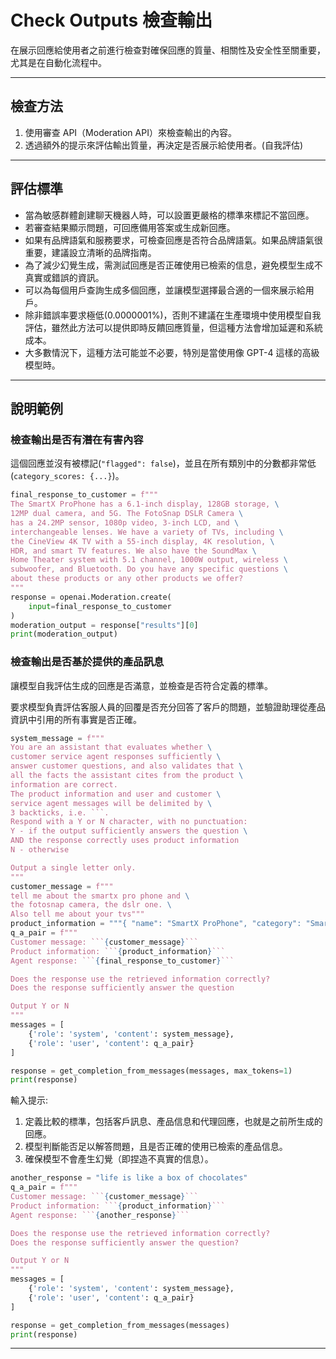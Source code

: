 # Check Outputs 檢查輸出
在展示回應給使用者之前進行檢查對確保回應的質量、相關性及安全性至關重要，尤其是在自動化流程中。

---

## 檢查方法
1. 使用審查 API（Moderation API）來檢查輸出的內容。
2. 透過額外的提示來評估輸出質量，再決定是否展示給使用者。(自我評估)

---

## 評估標準
* 當為敏感群體創建聊天機器人時，可以設置更嚴格的標準來標記不當回應。
* 若審查結果顯示問題，可回應備用答案或生成新回應。
* 如果有品牌語氣和服務要求，可檢查回應是否符合品牌語氣。如果品牌語氣很重要，建議設立清晰的品牌指南。
* 為了減少幻覺生成，需測試回應是否正確使用已檢索的信息，避免模型生成不真實或錯誤的資訊。
* 可以為每個用戶查詢生成多個回應，並讓模型選擇最合適的一個來展示給用戶。
* 除非錯誤率要求極低(0.0000001%)，否則不建議在生產環境中使用模型自我評估，雖然此方法可以提供即時反饋回應質量，但這種方法會增加延遲和系統成本。
* 大多數情況下，這種方法可能並不必要，特別是當使用像 GPT-4 這樣的高級模型時。

---

## 說明範例

### 檢查輸出是否有潛在有害內容
這個回應並沒有被標記(`"flagged": false`)，並且在所有類別中的分數都非常低(`category_scores: {...}`)。
```python
final_response_to_customer = f"""
The SmartX ProPhone has a 6.1-inch display, 128GB storage, \
12MP dual camera, and 5G. The FotoSnap DSLR Camera \
has a 24.2MP sensor, 1080p video, 3-inch LCD, and \
interchangeable lenses. We have a variety of TVs, including \
the CineView 4K TV with a 55-inch display, 4K resolution, \
HDR, and smart TV features. We also have the SoundMax \
Home Theater system with 5.1 channel, 1000W output, wireless \
subwoofer, and Bluetooth. Do you have any specific questions \
about these products or any other products we offer?
"""
response = openai.Moderation.create(
    input=final_response_to_customer
)
moderation_output = response["results"][0]
print(moderation_output)
```

### 檢查輸出是否基於提供的產品訊息
讓模型自我評估生成的回應是否滿意，並檢查是否符合定義的標準。

要求模型負責評估客服人員的回覆是否充分回答了客戶的問題，並驗證助理從產品資訊中引用的所有事實是否正確。
```python
system_message = f"""
You are an assistant that evaluates whether \
customer service agent responses sufficiently \
answer customer questions, and also validates that \
all the facts the assistant cites from the product \
information are correct.
The product information and user and customer \
service agent messages will be delimited by \
3 backticks, i.e. ```.
Respond with a Y or N character, with no punctuation:
Y - if the output sufficiently answers the question \
AND the response correctly uses product information
N - otherwise

Output a single letter only.
"""
customer_message = f"""
tell me about the smartx pro phone and \
the fotosnap camera, the dslr one. \
Also tell me about your tvs"""
product_information = """{ "name": "SmartX ProPhone", "category": "Smartphones and Accessories", "brand": "SmartX", "model_number": "SX-PP10", "warranty": "1 year", "rating": 4.6, "features": [ "6.1-inch display", "128GB storage", "12MP dual camera", "5G" ], "description": "A powerful smartphone with advanced camera features.", "price": 899.99 } { "name": "FotoSnap DSLR Camera", "category": "Cameras and Camcorders", "brand": "FotoSnap", "model_number": "FS-DSLR200", "warranty": "1 year", "rating": 4.7, "features": [ "24.2MP sensor", "1080p video", "3-inch LCD", "Interchangeable lenses" ], "description": "Capture stunning photos and videos with this versatile DSLR camera.", "price": 599.99 } { "name": "CineView 4K TV", "category": "Televisions and Home Theater Systems", "brand": "CineView", "model_number": "CV-4K55", "warranty": "2 years", "rating": 4.8, "features": [ "55-inch display", "4K resolution", "HDR", "Smart TV" ], "description": "A stunning 4K TV with vibrant colors and smart features.", "price": 599.99 } { "name": "SoundMax Home Theater", "category": "Televisions and Home Theater Systems", "brand": "SoundMax", "model_number": "SM-HT100", "warranty": "1 year", "rating": 4.4, "features": [ "5.1 channel", "1000W output", "Wireless subwoofer", "Bluetooth" ], "description": "A powerful home theater system for an immersive audio experience.", "price": 399.99 } { "name": "CineView 8K TV", "category": "Televisions and Home Theater Systems", "brand": "CineView", "model_number": "CV-8K65", "warranty": "2 years", "rating": 4.9, "features": [ "65-inch display", "8K resolution", "HDR", "Smart TV" ], "description": "Experience the future of television with this stunning 8K TV.", "price": 2999.99 } { "name": "SoundMax Soundbar", "category": "Televisions and Home Theater Systems", "brand": "SoundMax", "model_number": "SM-SB50", "warranty": "1 year", "rating": 4.3, "features": [ "2.1 channel", "300W output", "Wireless subwoofer", "Bluetooth" ], "description": "Upgrade your TV's audio with this sleek and powerful soundbar.", "price": 199.99 } { "name": "CineView OLED TV", "category": "Televisions and Home Theater Systems", "brand": "CineView", "model_number": "CV-OLED55", "warranty": "2 years", "rating": 4.7, "features": [ "55-inch display", "4K resolution", "HDR", "Smart TV" ], "description": "Experience true blacks and vibrant colors with this OLED TV.", "price": 1499.99 }"""
q_a_pair = f"""
Customer message: ```{customer_message}```
Product information: ```{product_information}```
Agent response: ```{final_response_to_customer}```

Does the response use the retrieved information correctly?
Does the response sufficiently answer the question

Output Y or N
"""
messages = [
    {'role': 'system', 'content': system_message},
    {'role': 'user', 'content': q_a_pair}
]

response = get_completion_from_messages(messages, max_tokens=1)
print(response)
```
輸入提示:
1. 定義比較的標準，包括客戶訊息、產品信息和代理回應，也就是之前所生成的回應。
2. 模型判斷能否足以解答問題，且是否正確的使用已檢索的產品信息。
3. 確保模型不會產生幻覺（即捏造不真實的信息）。
```python
another_response = "life is like a box of chocolates"
q_a_pair = f"""
Customer message: ```{customer_message}```
Product information: ```{product_information}```
Agent response: ```{another_response}```

Does the response use the retrieved information correctly?
Does the response sufficiently answer the question?

Output Y or N
"""
messages = [
    {'role': 'system', 'content': system_message},
    {'role': 'user', 'content': q_a_pair}
]

response = get_completion_from_messages(messages)
print(response)
```


---

